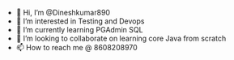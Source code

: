 - 👋 Hi, I’m @Dineshkumar890
- 👀 I’m interested in Testing and Devops 
- 🌱 I’m currently learning PGAdmin SQL
- 💞️ I’m looking to collaborate on learning core Java from scratch 
- 📫 How to reach me @ 8608208970

<!---
Dineshkumar890/Dineshkumar890 is a ✨ special ✨ repository because its `README.md` (this file) appears on your GitHub profile.
You can click the Preview link to take a look at your changes.
--->
